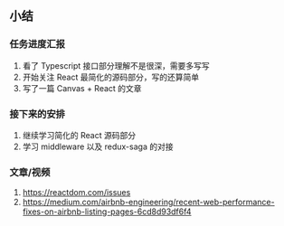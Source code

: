 ## 小结

### 任务进度汇报
1. 看了 Typescript 接口部分理解不是很深，需要多写写
2. 开始关注 React 最简化的源码部分，写的还算简单
3. 写了一篇 Canvas + React 的文章

### 接下来的安排
1. 继续学习简化的 React 源码部分
2. 学习 middleware 以及 redux-saga 的对接

### 文章/视频
1. https://reactdom.com/issues
2. https://medium.com/airbnb-engineering/recent-web-performance-fixes-on-airbnb-listing-pages-6cd8d93df6f4

